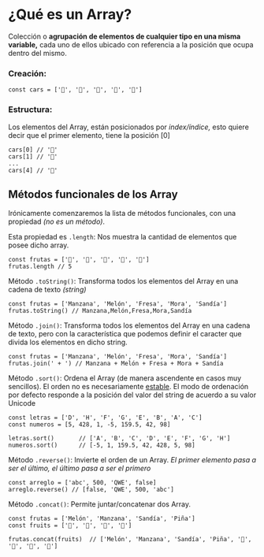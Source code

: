 # ¿Qué es un Array? 
Colección o **agrupación de elementos de cualquier tipo en una misma variable,** cada uno de ellos ubicado con referencia a la posición que ocupa dentro del mismo. <br>
### Creación:
```
const cars = ['🚗', '🚓', '🚕', '🚐', '🚛']
```
### Estructura:
Los elementos del Array, están posicionados por *index/índice,* esto quiere decir que el primer elemento, tiene la posición [0]
```
cars[0] // '🚗'
cars[1] // '🚓'
...
cars[4] // '🚛'
```

## Métodos funcionales de los Array

Irónicamente comenzaremos la lista de métodos funcionales, con una propiedad *(no es un método)*. <br>

Esta propiedad es `.length`: Nos muestra la cantidad de elementos que posee dicho array.
```
const frutas = ['🍎', '🍈', '🍓', '🍇', '🍉']
frutas.length // 5
```

Método `.toString()`: Transforma todos los elementos del Array en una cadena de texto *(string)*
```
const frutas = ['Manzana', 'Melón', 'Fresa', 'Mora', 'Sandía']
frutas.toString() // Manzana,Melón,Fresa,Mora,Sandía
```

Método `.join()`: Transforma todos los elementos del Array en una cadena de texto, pero con la característica que podemos definir el caracter que divida los elementos en dicho string.
```
const frutas = ['Manzana', 'Melón', 'Fresa', 'Mora', 'Sandía']
frutas.join(' + ') // Manzana + Melón + Fresa + Mora + Sandía
```

Método `.sort()`: Ordena el Array (de manera ascendente en casos muy sencillos). El orden no es necesariamente [estable](https://en.wikipedia.org/wiki/Sorting_algorithm#Stability). El modo de ordenación por defecto responde a la posición del valor del string de acuerdo a su valor Unicode
```
const letras = ['D', 'H', 'F', 'G', 'E', 'B', 'A', 'C']
const numeros = [5, 428, 1, -5, 159.5, 42, 98]

letras.sort()       // ['A', 'B', 'C', 'D', 'E', 'F', 'G', 'H']
numeros.sort()      // [-5, 1, 159.5, 42, 428, 5, 98]
```

Método `.reverse()`: Invierte el orden de un Array. *El primer elemento pasa a ser el último, el último pasa a ser el primero*
```
const arreglo = ['abc', 500, 'QWE', false]
arreglo.reverse() // [false, 'QWE', 500, 'abc']
```

Método `.concat()`: Permite juntar/concatenar dos Array.
```
const frutas = ['Melón', 'Manzana', 'Sandía', 'Piña']
const fruits = ['🍈', '🍎', '🍉', '🍍']

frutas.concat(fruits)  // ['Melón', 'Manzana', 'Sandía', 'Piña', '🍈', '🍎', '🍉', '🍍']
```
